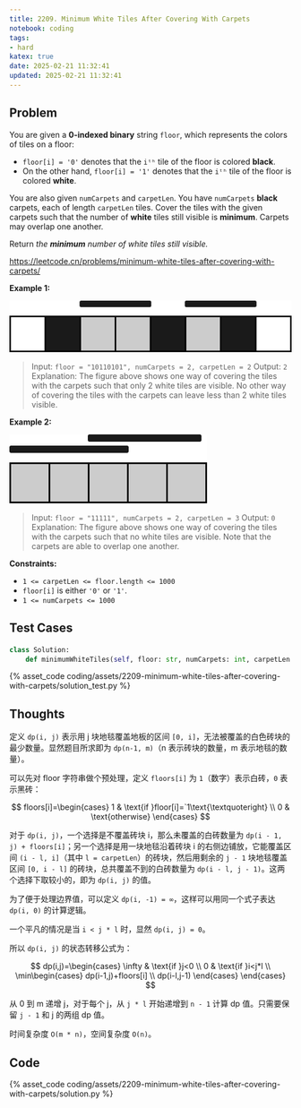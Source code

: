 ```yaml
---
title: 2209. Minimum White Tiles After Covering With Carpets
notebook: coding
tags:
- hard
katex: true
date: 2025-02-21 11:32:41
updated: 2025-02-21 11:32:41
---
```

## Problem

You are given a **0-indexed binary** string `floor`, which represents the colors of tiles on a floor:

- `floor[i] = '0'` denotes that the `iᵗʰ` tile of the floor is colored **black**.
- On the other hand, `floor[i] = '1'` denotes that the `iᵗʰ` tile of the floor is colored **white**.

You are also given `numCarpets` and `carpetLen`. You have `numCarpets` **black** carpets, each of length `carpetLen` tiles. Cover the tiles with the given carpets such that the number of **white** tiles still visible is **minimum**. Carpets may overlap one another.

Return _the **minimum** number of white tiles still visible._

<https://leetcode.cn/problems/minimum-white-tiles-after-covering-with-carpets/>

**Example 1:**

![case1](assets/2209-minimum-white-tiles-after-covering-with-carpets/case1.png)

> Input: `floor = "10110101", numCarpets = 2, carpetLen = 2`
> Output: `2`
> Explanation:
> The figure above shows one way of covering the tiles with the carpets such that only 2 white tiles are visible.
> No other way of covering the tiles with the carpets can leave less than 2 white tiles visible.

**Example 2:**

![case2](assets/2209-minimum-white-tiles-after-covering-with-carpets/case2.png)

> Input: `floor = "11111", numCarpets = 2, carpetLen = 3`
> Output: `0`
> Explanation:
> The figure above shows one way of covering the tiles with the carpets such that no white tiles are visible.
> Note that the carpets are able to overlap one another.

**Constraints:**

- `1 <= carpetLen <= floor.length <= 1000`
- `floor[i]` is either `'0'` or `'1'`.
- `1 <= numCarpets <= 1000`

## Test Cases

``` python
class Solution:
    def minimumWhiteTiles(self, floor: str, numCarpets: int, carpetLen: int) -> int:
```

{% asset_code coding/assets/2209-minimum-white-tiles-after-covering-with-carpets/solution_test.py %}

## Thoughts

定义 `dp(i, j)` 表示用 j 块地毯覆盖地板的区间 `[0, i]`，无法被覆盖的白色砖块的最少数量。显然题目所求即为 `dp(n-1, m)`（n 表示砖块的数量，m 表示地毯的数量）。

可以先对 floor 字符串做个预处理，定义 `floors[i]` 为 `1`（数字）表示白砖，`0` 表示黑砖：

$$
floors[i]=\begin{cases}
  1 & \text{if }floor[i]=`1\text{\textquoteright} \\
  0 & \text{otherwise}
\end{cases}
$$

对于 `dp(i, j)`，一个选择是不覆盖砖块 i，那么未覆盖的白砖数量为 `dp(i - 1, j) + floors[i]`；另一个选择是用一块地毯沿着砖块 i 的右侧边铺放，它能覆盖区间 `(i - l, i]`（其中 `l = carpetLen`）的砖块，然后用剩余的 `j - 1` 块地毯覆盖区间 `[0, i - l]` 的砖块，总共覆盖不到的白砖数量为 `dp(i - l, j - 1)`。这两个选择下取较小的，即为 `dp(i, j)` 的值。

为了便于处理边界值，可以定义 `dp(i, -1) = ∞`，这样可以用同一个式子表达 `dp(i, 0)` 的计算逻辑。

一个平凡的情况是当 `i < j * l` 时，显然 `dp(i, j) = 0`。

所以 `dp(i, j)` 的状态转移公式为：

$$
dp(i,j)=\begin{cases}
  \infty & \text{if }j<0 \\
  0 & \text{if }i<j*l \\
  \min\begin{cases}
    dp(i-1,j)+floors[i] \\
    dp(i-l,j-1)
  \end{cases}
\end{cases}
$$

从 0 到 m 递增 j，对于每个 j，从 `j * l` 开始递增到 `n - 1` 计算 dp 值。只需要保留 `j - 1` 和 j 的两组 dp 值。

时间复杂度 `O(m * n)`，空间复杂度 `O(n)`。

## Code

{% asset_code coding/assets/2209-minimum-white-tiles-after-covering-with-carpets/solution.py %}

